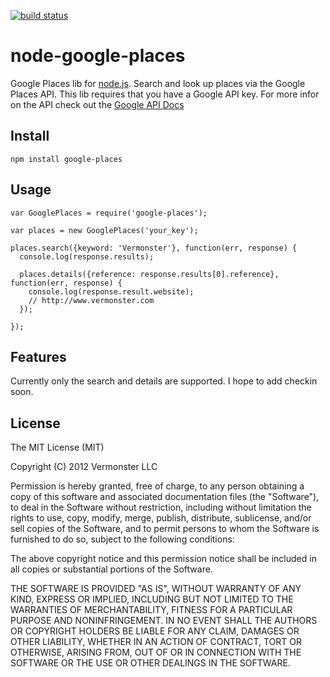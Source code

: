 [![build status](https://secure.travis-ci.org/jpowers/node-google-places.png)](http://travis-ci.org/jpowers/node-google-places)
# node-google-places

Google Places lib for [node.js](http://nodejs.org). Search and look up places via the Google Places API. This lib requires that you
have a Google API key. For more infor on the API check out the [Google API Docs](http://code.google.com/apis/maps/documentation/places/)

## Install

```
npm install google-places
```

## Usage
```
var GooglePlaces = require('google-places');

var places = new GooglePlaces('your_key');

places.search({keyword: 'Vermonster'}, function(err, response) {
  console.log(response.results);

  places.details({reference: response.results[0].reference}, function(err, response) {
    console.log(response.result.website);
    // http://www.vermonster.com
  });

});

```

## Features
Currently only the search and details are supported.  I hope to add checkin soon.

## License

The MIT License (MIT)

Copyright (C) 2012 Vermonster LLC

Permission is hereby granted, free of charge, to any person obtaining a copy of
this software and associated documentation files (the "Software"), to deal in
the Software without restriction, including without limitation the rights to
use, copy, modify, merge, publish, distribute, sublicense, and/or sell copies
of the Software, and to permit persons to whom the Software is furnished to do
so, subject to the following conditions:

The above copyright notice and this permission notice shall be included in all
copies or substantial portions of the Software.

THE SOFTWARE IS PROVIDED "AS IS", WITHOUT WARRANTY OF ANY KIND, EXPRESS OR
IMPLIED, INCLUDING BUT NOT LIMITED TO THE WARRANTIES OF MERCHANTABILITY,
FITNESS FOR A PARTICULAR PURPOSE AND NONINFRINGEMENT. IN NO EVENT SHALL THE
AUTHORS OR COPYRIGHT HOLDERS BE LIABLE FOR ANY CLAIM, DAMAGES OR OTHER
LIABILITY, WHETHER IN AN ACTION OF CONTRACT, TORT OR OTHERWISE, ARISING FROM,
OUT OF OR IN CONNECTION WITH THE SOFTWARE OR THE USE OR OTHER DEALINGS IN THE
SOFTWARE.

